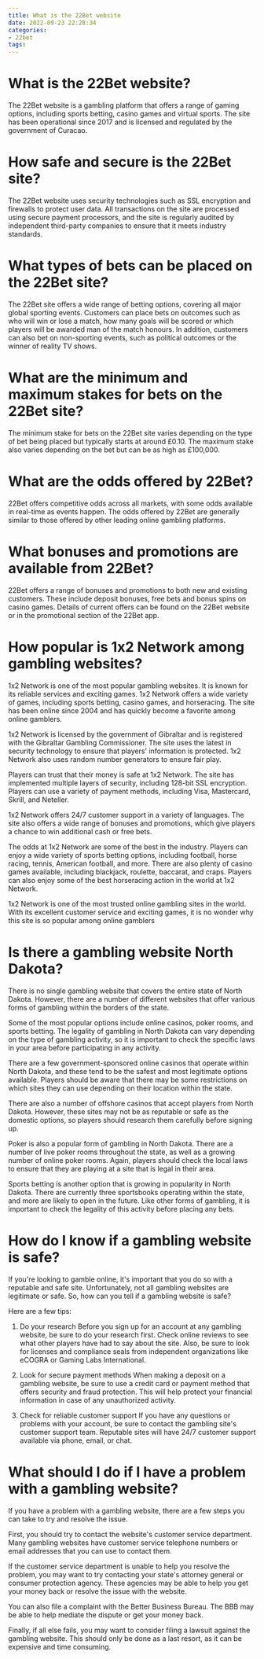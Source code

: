 ```yaml
---
title: What is the 22Bet website 
date: 2022-09-23 22:28:34
categories:
- 22bet
tags:
---
```



# What is the 22Bet website? 

The 22Bet website is a gambling platform that offers a range of gaming options, including sports betting, casino games and virtual sports. The site has been operational since 2017 and is licensed and regulated by the government of Curacao.

# How safe and secure is the 22Bet site? 

The 22Bet website uses security technologies such as SSL encryption and firewalls to protect user data. All transactions on the site are processed using secure payment processors, and the site is regularly audited by independent third-party companies to ensure that it meets industry standards.

# What types of bets can be placed on the 22Bet site? 

The 22Bet site offers a wide range of betting options, covering all major global sporting events. Customers can place bets on outcomes such as who will win or lose a match, how many goals will be scored or which players will be awarded man of the match honours. In addition, customers can also bet on non-sporting events, such as political outcomes or the winner of reality TV shows.

# What are the minimum and maximum stakes for bets on the 22Bet site? 

The minimum stake for bets on the 22Bet site varies depending on the type of bet being placed but typically starts at around £0.10. The maximum stake also varies depending on the bet but can be as high as £100,000.

# What are the odds offered by 22Bet? 

22Bet offers competitive odds across all markets, with some odds available in real-time as events happen. The odds offered by 22Bet are generally similar to those offered by other leading online gambling platforms.

# What bonuses and promotions are available from 22Bet? 

22Bet offers a range of bonuses and promotions to both new and existing customers. These include deposit bonuses, free bets and bonus spins on casino games. Details of current offers can be found on the 22Bet website or in the promotional section of the 22Bet app.

#  How popular is 1x2 Network among gambling websites? 

1x2 Network is one of the most popular gambling websites. It is known for its reliable services and exciting games. 1x2 Network offers a wide variety of games, including sports betting, casino games, and horseracing. The site has been online since 2004 and has quickly become a favorite among online gamblers.

1x2 Network is licensed by the government of Gibraltar and is registered with the Gibraltar Gambling Commissioner. The site uses the latest in security technology to ensure that players' information is protected. 1x2 Network also uses random number generators to ensure fair play.

Players can trust that their money is safe at 1x2 Network. The site has implemented multiple layers of security, including 128-bit SSL encryption. Players can use a variety of payment methods, including Visa, Mastercard, Skrill, and Neteller.

1x2 Network offers 24/7 customer support in a variety of languages. The site also offers a wide range of bonuses and promotions, which give players a chance to win additional cash or free bets.

The odds at 1x2 Network are some of the best in the industry. Players can enjoy a wide variety of sports betting options, including football, horse racing, tennis, American football, and more. There are also plenty of casino games available, including blackjack, roulette, baccarat, and craps. Players can also enjoy some of the best horseracing action in the world at 1x2 Network.

1x2 Network is one of the most trusted online gambling sites in the world. With its excellent customer service and exciting games, it is no wonder why this site is so popular among online gamblers

#  Is there a gambling website North Dakota? 

There is no single gambling website that covers the entire state of North Dakota. However, there are a number of different websites that offer various forms of gambling within the borders of the state.

Some of the most popular options include online casinos, poker rooms, and sports betting. The legality of gambling in North Dakota can vary depending on the type of gambling activity, so it is important to check the specific laws in your area before participating in any activity.

There are a few government-sponsored online casinos that operate within North Dakota, and these tend to be the safest and most legitimate options available. Players should be aware that there may be some restrictions on which sites they can use depending on their location within the state.

There are also a number of offshore casinos that accept players from North Dakota. However, these sites may not be as reputable or safe as the domestic options, so players should research them carefully before signing up.

Poker is also a popular form of gambling in North Dakota. There are a number of live poker rooms throughout the state, as well as a growing number of online poker rooms. Again, players should check the local laws to ensure that they are playing at a site that is legal in their area.

Sports betting is another option that is growing in popularity in North Dakota. There are currently three sportsbooks operating within the state, and more are likely to open in the future. Like other forms of gambling, it is important to check the legality of this activity before placing any bets.

#  How do I know if a gambling website is safe? 

If you're looking to gamble online, it's important that you do so with a reputable and safe site. Unfortunately, not all gambling websites are legitimate or safe. So, how can you tell if a gambling website is safe?

Here are a few tips: 

1. Do your research
Before you sign up for an account at any gambling website, be sure to do your research first. Check online reviews to see what other players have had to say about the site. Also, be sure to look for licenses and compliance seals from independent organizations like eCOGRA or Gaming Labs International.

2. Look for secure payment methods
When making a deposit on a gambling website, be sure to use a credit card or payment method that offers security and fraud protection. This will help protect your financial information in case of any unauthorized activity.

3. Check for reliable customer support
If you have any questions or problems with your account, be sure to contact the gambling site's customer support team. Reputable sites will have 24/7 customer support available via phone, email, or chat.

#  What should I do if I have a problem with a gambling website?

If you have a problem with a gambling website, there are a few steps you can take to try and resolve the issue.

First, you should try to contact the website's customer service department. Many gambling websites have customer service telephone numbers or email addresses that you can use to contact them.

If the customer service department is unable to help you resolve the problem, you may want to try contacting your state's attorney general or consumer protection agency. These agencies may be able to help you get your money back or resolve the issue with the website.

You can also file a complaint with the Better Business Bureau. The BBB may be able to help mediate the dispute or get your money back.

Finally, if all else fails, you may want to consider filing a lawsuit against the gambling website. This should only be done as a last resort, as it can be expensive and time consuming.